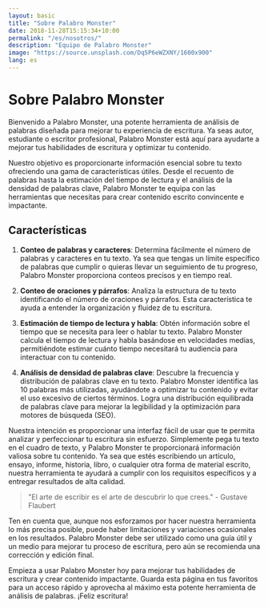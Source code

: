 ```yaml
---
layout: basic
title: "Sobre Palabro Monster"
date: 2018-11-28T15:15:34+10:00
permalink: "/es/nosotros/"
description: "Equipo de Palabro Monster"
image: "https://source.unsplash.com/Dq5P6eWZXNY/1600x900"
lang: es
---
```


# Sobre Palabro Monster

Bienvenido a Palabro Monster, una potente herramienta de análisis de palabras diseñada para mejorar tu experiencia de escritura. Ya seas autor, estudiante o escritor profesional, Palabro Monster está aquí para ayudarte a mejorar tus habilidades de escritura y optimizar tu contenido.

Nuestro objetivo es proporcionarte información esencial sobre tu texto ofreciendo una gama de características útiles. Desde el recuento de palabras hasta la estimación del tiempo de lectura y el análisis de la densidad de palabras clave, Palabro Monster te equipa con las herramientas que necesitas para crear contenido escrito convincente e impactante.

## Características

1. **Conteo de palabras y caracteres**: Determina fácilmente el número de palabras y caracteres en tu texto. Ya sea que tengas un límite específico de palabras que cumplir o quieras llevar un seguimiento de tu progreso, Palabro Monster proporciona conteos precisos y en tiempo real.

2. **Conteo de oraciones y párrafos**: Analiza la estructura de tu texto identificando el número de oraciones y párrafos. Esta característica te ayuda a entender la organización y fluidez de tu escritura.

3. **Estimación de tiempo de lectura y habla**: Obtén información sobre el tiempo que se necesita para leer o hablar tu texto. Palabro Monster calcula el tiempo de lectura y habla basándose en velocidades medias, permitiéndote estimar cuánto tiempo necesitará tu audiencia para interactuar con tu contenido.

4. **Análisis de densidad de palabras clave**: Descubre la frecuencia y distribución de palabras clave en tu texto. Palabro Monster identifica las 10 palabras más utilizadas, ayudándote a optimizar tu contenido y evitar el uso excesivo de ciertos términos. Logra una distribución equilibrada de palabras clave para mejorar la legibilidad y la optimización para motores de búsqueda (SEO).

Nuestra intención es proporcionar una interfaz fácil de usar que te permita analizar y perfeccionar tu escritura sin esfuerzo. Simplemente pega tu texto en el cuadro de texto, y Palabro Monster te proporcionará información valiosa sobre tu contenido. Ya sea que estés escribiendo un artículo, ensayo, informe, historia, libro, o cualquier otra forma de material escrito, nuestra herramienta te ayudará a cumplir con los requisitos específicos y a entregar resultados de alta calidad.

> "El arte de escribir es el arte de descubrir lo que crees." - Gustave Flaubert

Ten en cuenta que, aunque nos esforzamos por hacer nuestra herramienta lo más precisa posible, puede haber limitaciones y variaciones ocasionales en los resultados. Palabro Monster debe ser utilizado como una guía útil y un medio para mejorar tu proceso de escritura, pero aún se recomienda una corrección y edición final.

Empieza a usar Palabro Monster hoy para mejorar tus habilidades de escritura y crear contenido impactante. Guarda esta página en tus favoritos para un acceso rápido y aprovecha al máximo esta potente herramienta de análisis de palabras. ¡Feliz escritura!